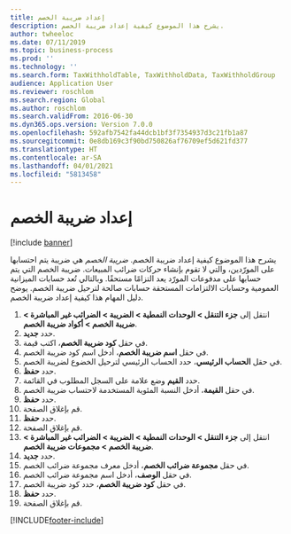```yaml
---
title: إعداد ضريبة الخصم
description: يشرح هذا الموضوع كيفية إعداد ضريبة الخصم.
author: twheeloc
ms.date: 07/11/2019
ms.topic: business-process
ms.prod: ''
ms.technology: ''
ms.search.form: TaxWithholdTable, TaxWithholdData, TaxWithholdGroup
audience: Application User
ms.reviewer: roschlom
ms.search.region: Global
ms.author: roschlom
ms.search.validFrom: 2016-06-30
ms.dyn365.ops.version: Version 7.0.0
ms.openlocfilehash: 592afb7542fa44dcb1bf3f7354937d3c21fb1a87
ms.sourcegitcommit: 0e8db169c3f90bd750826af76709ef5d621fd377
ms.translationtype: HT
ms.contentlocale: ar-SA
ms.lasthandoff: 04/01/2021
ms.locfileid: "5813458"
---
```

# <a name="set-up-withholding-tax"></a>إعداد ضريبة الخصم

[!include [banner](../../includes/banner.md)]

يشرح هذا الموضوع كيفية إعداد ضريبة الخصم. *ضريبة الخصم* هي ضريبة يتم احتسابها على المورّدين، والتي لا تقوم بإنشاء حركات ضرائب المبيعات. ضريبة الخصم التي يتم حسابها على مدفوعات المورّد يعد التزامًا مستحقًا. وبالتالي تُعد حسابات الميزانية العمومية وحسابات الالتزامات المستحقة حسابات صالحة لترحيل ضريبة الخصم. يوضح دليل المهام هذا كيفية إعداد ضريبة الخصم.

1. انتقل إلى **جزء التنقل > الوحدات النمطية > الضريبة > الضرائب غير المباشرة > ضريبة الخصم > أكواد ضريبة الخصم**.
2. حدد **جديد**.
3. في حقل **كود ضريبة الخصم**، اكتب قيمة.
4. في حقل **اسم ضريبة الخصم**، أدخل اسم كود ضريبة الخصم.
5. في حقل **الحساب الرئيسي**، حدد الحساب الرئيسي لترحيل الخضوع لضريبة الخصم.
6. حدد **حفظ**.
7. حدد **القيم** وضع علامة على السجل المطلوب في القائمة.
8. في حقل **القيمة**، أدخل النسبة المئوية المستخدمة لاحتساب ضريبة الخصم.
9. حدد **حفظ**.
10. قم بإغلاق الصفحة.
11. حدد **حفظ**.
12. قم بإغلاق الصفحة.
13. انتقل إلى **جزء التنقل > الوحدات النمطية > الضريبة > الضرائب غير المباشرة > ضريبة الخصم > مجموعات ضريبة الخصم**.
14. حدد **جديد**.
15. في حقل **مجموعة ضرائب الخصم**، أدخل معرف مجموعة ضرائب الخصم.
16. في حقل **الوصف**، أدخل اسم مجموعة ضرائب الخصم.
17. في حقل **كود ضريبة الخصم**، حدد كود ضريبة الخصم.
18. حدد **حفظ**.
19. قم بإغلاق الصفحة.



[!INCLUDE[footer-include](../../../includes/footer-banner.md)]